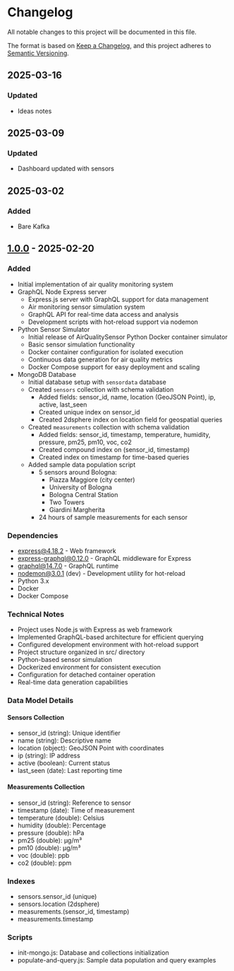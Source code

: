 # Changelog
All notable changes to this project will be documented in this file.

The format is based on [Keep a Changelog](https://keepachangelog.com/en/1.0.0/),
and this project adheres to [Semantic Versioning](https://semver.org/spec/v2.0.0.html).

## 2025-03-16

### Updated
- Ideas notes

## 2025-03-09

### Updated
- Dashboard updated with sensors

## 2025-03-02

### Added
- Bare Kafka

## [1.0.0] - 2025-02-20

### Added
- Initial implementation of air quality monitoring system
- GraphQL Node Express server
  - Express.js server with GraphQL support for data management
  - Air monitoring sensor simulation system
  - GraphQL API for real-time data access and analysis
  - Development scripts with hot-reload support via nodemon
- Python Sensor Simulator
  - Initial release of AirQualitySensor Python Docker container simulator
  - Basic sensor simulation functionality
  - Docker container configuration for isolated execution
  - Continuous data generation for air quality metrics
  - Docker Compose support for easy deployment and scaling
- MongoDB Database
  - Initial database setup with `sensordata` database
  - Created `sensors` collection with schema validation
    - Added fields: sensor_id, name, location (GeoJSON Point), ip, active, last_seen
    - Created unique index on sensor_id
    - Created 2dsphere index on location field for geospatial queries
  - Created `measurements` collection with schema validation
    - Added fields: sensor_id, timestamp, temperature, humidity, pressure, pm25, pm10, voc, co2
    - Created compound index on (sensor_id, timestamp)
    - Created index on timestamp for time-based queries
  - Added sample data population script
    - 5 sensors around Bologna:
      - Piazza Maggiore (city center)
      - University of Bologna
      - Bologna Central Station
      - Two Towers
      - Giardini Margherita
    - 24 hours of sample measurements for each sensor

### Dependencies
- express@4.18.2 - Web framework
- express-graphql@0.12.0 - GraphQL middleware for Express
- graphql@14.7.0 - GraphQL runtime
- nodemon@3.0.1 (dev) - Development utility for hot-reload
- Python 3.x
- Docker
- Docker Compose

### Technical Notes
- Project uses Node.js with Express as web framework
- Implemented GraphQL-based architecture for efficient querying
- Configured development environment with hot-reload support
- Project structure organized in src/ directory
- Python-based sensor simulation
- Dockerized environment for consistent execution
- Configuration for detached container operation
- Real-time data generation capabilities

### Data Model Details
#### Sensors Collection
- sensor_id (string): Unique identifier
- name (string): Descriptive name
- location (object): GeoJSON Point with coordinates
- ip (string): IP address
- active (boolean): Current status
- last_seen (date): Last reporting time

#### Measurements Collection
- sensor_id (string): Reference to sensor
- timestamp (date): Time of measurement
- temperature (double): Celsius
- humidity (double): Percentage
- pressure (double): hPa
- pm25 (double): µg/m³
- pm10 (double): µg/m³
- voc (double): ppb
- co2 (double): ppm

### Indexes
- sensors.sensor_id (unique)
- sensors.location (2dsphere)
- measurements.(sensor_id, timestamp)
- measurements.timestamp

### Scripts
- init-mongo.js: Database and collections initialization
- populate-and-query.js: Sample data population and query examples

[1.0.0]: https://github.com/username/air-quality-insight/releases/tag/v1.0.0
